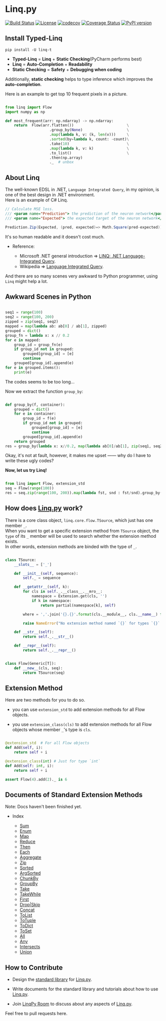 # Linq.py 

[![Build Status](https://travis-ci.org/Xython/Linq.py.svg?branch=typed-linq)](https://travis-ci.org/Xython/Linq.py)
[![License](https://img.shields.io/badge/license-MIT-yellow.svg)](https://github.com/Xython/Linq.py/blob/typed-linq/LICENSE)
[![codecov](https://codecov.io/gh/Xython/Linq.py/branch/typed-linq/graph/badge.svg)](https://codecov.io/gh/Xython/Linq.py)
[![Coverage Status](https://coveralls.io/repos/github/Xython/Linq.py/badge.svg?branch=typed-linq)](https://coveralls.io/github/Xython/Linq.py?branch=typed-linq)
[![PyPI version](https://img.shields.io/pypi/v/Linq.svg)](https://pypi.python.org/pypi/Linq)




## Install Typed-Linq

```
pip install -U linq-t
```

* **Typed-Linq** = **Linq** + **Static Checking**(PyCharm performs best)
* **Linq** = **Auto-Completion** + **Readability**
* **Static Checking** = **Safety** + **Debugging when coding**

Additionally, **static checking** helps to type inference which improves the **auto-completion**.


Here is an example to get top 10 frequent pixels in a picture.

```python

from linq import Flow
import numpy as np

def most_frequent(arr: np.ndarray) -> np.ndarray:
    return  Flow(arr.flatten())                        \
                    .group_by(None)                    \
                    .map(lambda k, v: (k, len(v)))     \
                    .sorted(by=lambda k, count: -count)\
                    .take(10)                          \
                    .map(lambda k, v: k)               \
                    .to_list()                         \
                    .then(np.array)
                    ._  # unbox
```


## About Linq

The well-known EDSL in .NET, `Language Integrated Query`, in my opinion, is one of the best design in .NET environment.  
Here is an example of C# Linq.  

```C#
// Calculate MSE loss.
/// <param name="Prediction"> the prediction of the neuron network</param>
/// <param name="Expected"> the expected target of the neuron network</param>

Prediction.Zip(Expected, (pred, expected)=> Math.Square(pred-expected)).Average()
```

It's so human readable and it doesn't cost much.  

- Reference:

    - Microsoft .NET general introduction => [LINQ: .NET Language-Integrated Query](https://msdn.microsoft.com/en-us/library/bb308959.aspx).
    - Wikipedia => [Language Integrated Query](https://en.wikipedia.org/wiki/Language_Integrated_Query).

And there are so many scenes very awkward to Python programmer, using `Linq` might help a lot.  

## Awkward Scenes in Python

```python

seq1 = range(100)
seq2 = range(100, 200)
zipped = zip(seq1, seq2)
mapped = map(lambda ab: ab[0] / ab[1], zipped)
grouped = dict()
group_fn = lambda x: x // 0.2
for e in mapped:
    group_id = group_fn(e)
    if group_id not in grouped:
        grouped[group_id] = [e]
        continue
    grouped[group_id].append(e)
for e in grouped.items():
    print(e)
```

The codes seems to be too long...  

Now we extract the function `group_by`:  

```python

def group_by(f, container):
    grouped = dict()
    for e in container:
        group_id = f(e)
        if group_id not in grouped:
            grouped[group_id] = [e]
            continue
        grouped[group_id].append(e)
    return grouped
res = group_by(lambda x: x//0.2, map(lambda ab[0]/ab[1], zip(seq1, seq2)))
```

Okay, it's not at fault, however, it makes me upset —— why do I have to write these ugly codes?  

**Now, let us try Linq!**

```Python

from linq import Flow, extension_std
seq = Flow(range(100))
res = seq.zip(range(100, 200)).map(lambda fst, snd : fst/snd).group_by(lambda num: num//0.2)._

```


## How does [Linq.py](https://github.com/Xython/Linq.py) work?

There is a core class object, `linq.core.flow.TSource`, which just has one member `_`.  
When you want to get a specific extension method from `TSource` object,
the `type` of its `_` member will be used to search whether the extension method exists.  
In other words, extension methods are binded with the type of `_`.

```python

class TSource:
    __slots__ = ['_']

    def __init__(self, sequence):
        self._ = sequence

    def __getattr__(self, k):
        for cls in self._.__class__.__mro__:
            namespace = Extension.get(cls, '')
            if k in namespace:
                return partial(namespace[k], self)

        where = ','.join('{}.{}'.format(cls.__module__, cls.__name__) for cls in self._.__class__.__mro__)

        raise NameError("No extension method named `{}` for types `{}`.".format(k, where))

    def __str__(self):
        return self._.__str__()

    def __repr__(self):
        return self._.__repr__()


class Flow(Generic[T]):
    def __new__(cls, seq):
        return TSource(seq)

```

## Extension Method

Here are two methods for you to do so.  

- you can use `extension_std` to add extension methods for all Flow objects.  

- you use `extension_class(cls)` to add extension methods for all Flow objects whose member `_`'s type is `cls`.

```python

@extension_std  # For all Flow objects
def Add(self, i):
    return self + i

@extension_class(int) # Just for type `int`
def Add(self: int, i):
    return self + i

assert Flow(4).add(2)._ is 6
```

## Documents of Standard Extension Methods 

Note: Docs haven't been finished yet.

- Index

    - [Sum](https://github.com/Xython/Linq.py/blob/typed-linq/docs/general.md#sum)
    - [Enum](https://github.com/Xython/Linq.py/blob/typed-linq/docs/general.md#enum)
    - [Map](https://github.com/Xython/Linq.py/blob/typed-linq/docs/general.md#map)
    - [Reduce](https://github.com/Xython/Linq.py/blob/typed-linq/docs/general.md#reduce)
    - [Then](https://github.com/Xython/Linq.py/blob/typed-linq/docs/general.md#then)
    - [Each](https://github.com/Xython/Linq.py/blob/typed-linq/docs/general.md#each)
    - [Aggregate](https://github.com/Xython/Linq.py/blob/typed-linq/docs/general.md#aggregate)
    - [Zip](https://github.com/Xython/Linq.py/blob/typed-linq/docs/general.md#zip)
    - [Sorted](https://github.com/Xython/Linq.py/blob/typed-linq/docs/general.md#sorted)
    - [ArgSorted](https://github.com/Xython/Linq.py/blob/typed-linq/docs/general.md#argsorted)
    - [ChunkBy](https://github.com/Xython/Linq.py/blob/typed-linq/docs/general.md#chunkby)
    - [GroupBy](https://github.com/Xython/Linq.py/blob/typed-linq/docs/general.md#groupby)
    - [Take](https://github.com/Xython/Linq.py/blob/typed-linq/docs/general.md#take)
    - [TakeWhile](https://github.com/Xython/Linq.py/blob/typed-linq/docs/general.md#takewhile)
    - [First](https://github.com/Xython/Linq.py/blob/typed-linq/docs/general.md#first)
    - [Drop|Skip](https://github.com/Xython/Linq.py/blob/typed-linq/docs/general.md#drop|skip)
    - [Concat](https://github.com/Xython/Linq.py/blob/typed-linq/docs/general.md#concat)
    - [ToList](https://github.com/Xython/Linq.py/blob/typed-linq/docs/general.md#tolist)
    - [ToTuple](https://github.com/Xython/Linq.py/blob/typed-linq/docs/general.md#totuple)
    - [ToDict](https://github.com/Xython/Linq.py/blob/typed-linq/docs/general.md#todict)
    - [ToSet](https://github.com/Xython/Linq.py/blob/typed-linq/docs/general.md#toset)
    - [All](https://github.com/Xython/Linq.py/blob/typed-linq/docs/general.md#all)
    - [Any](https://github.com/Xython/Linq.py/blob/typed-linq/docs/general.md#any)
    - [Intersects](https://github.com/Xython/Linq.py/blob/typed-linq/docs/set.md#intersects)
    - [Union](https://github.com/Xython/Linq.py/blob/typed-linq/docs/set.md#union)

## How to Contribute 

- Design the [standard library](https://github.com/Xython/Linq.py/tree/typed-linq/linq/standard) for [Linq.py](https://github.com/Xython/Linq.py).

- Write documents for the standard library and tutorials about how to use [Linq.py](https://github.com/Xython/Linq.py).  

- Join [LinqPy Room](https://gitter.im/LinqPy/Lobby) to discuss about any aspects of [Linq.py](https://github.com/Xython/Linq.py).

Feel free to pull requests here.
